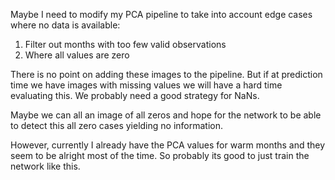 Maybe I need to modify my PCA pipeline to take into account edge cases where no data is available:

1. Filter out months with too few valid observations
2. Where all values are zero

There is no point on adding these images to the pipeline. But if at prediction time we have images with missing values we will have a hard time evaluating this. We probably need a good strategy for NaNs.

Maybe we can all an image of all zeros and hope for the network to be able to detect this all zero cases yielding no information.

However, currently I already have the PCA values for warm months and they seem to be alright most of the time. So probably its good to just train the network like this.